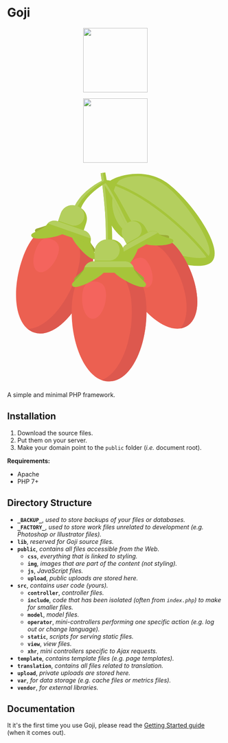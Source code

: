 Goji
====

<p style="text-align: center;">
	<a href="https://symfony.com" target="_blank">
		<img src="http://drive.quentinrichert.com/files/goji-berries.svg"
			 width="150"
			 height="150">
	</a>
</p>

<p style="text-align: center;">
	<a href="https://symfony.com" target="_blank">
		<img src="http://drive.quentinrichert.com/files/goji-text.svg"
			 width="150"
			 height="150">
	</a>
</p>

<p style="text-align: center;">
	<a href="https://symfony.com" target="_blank">
		<svg version="1.1" id="Goji" xmlns="http://www.w3.org/2000/svg" xmlns:xlink="http://www.w3.org/1999/xlink" x="0px" y="0px"
        	 viewBox="0 0 150 150" style="enable-background:new 0 0 150 150;" xml:space="preserve">
        <style type="text/css">
        	.st0{fill:#A6C53A;}
        	.st1{fill:#B4CF5E;}
        	.st2{fill:#9CAD36;}
        	.st3{fill:#EC6051;}
        	.st4{fill:#DD584E;}
        	.st5{fill:#F4645D;}
        </style>
        <g id="Leaf">
        	<path class="st0" d="M72,13.1c-1.7-0.6-3.5-1-5.3-1l0.1-4.4c0.5,0,4.8,0.2,7.5,1.6L72,13.1z"/>
        	<path class="st0" d="M142.2,64.1c7.8-9.4-13.8-40.7-30.3-53.5s-38.6-5.1-42-1s-6,26.5,10.8,38.8S134.4,73.5,142.2,64.1z"/>
        	<path class="st1" d="M139.7,60.3c4.7-5.7-14.4-36.7-29.5-48.3S79.4,6.3,77.2,8.6c-4.8,5.2-8.9,24.9,6.3,36.2S135,65.9,139.7,60.3z"
        		/>
        	<path class="st0" d="M139.8,63.5c-12-17.1-42.4-45-68.4-52.8l0.5-1.5c26.4,7.9,57.2,36.1,69.3,53.4L139.8,63.5z"/>
        </g>
        <g id="Stems">
        	<g>
        		<path class="st0" d="M68.5,49.9c0-3.8,0-7.5-0.2-11.3c0-0.9,0-1.9-0.1-2.8L68,32.9c-0.1-1.9-0.2-3.8-0.4-5.7
        			c-0.3-3.8-0.6-7.5-1.1-11.3c-0.4-3.8-0.9-7.5-1.5-11.2l-0.2-1.6L68,2.5l0.3,1.6c0.7,3.8,1.3,7.6,1.8,11.4s1,7.6,1.4,11.4
        			c0.2,1.9,0.4,3.8,0.5,5.7l0.2,2.9c0.1,1,0.1,1.9,0.2,2.9c0.3,3.8,0.4,7.7,0.4,11.5v2.2h-4.4L68.5,49.9z"/>
        		<path class="st1" d="M68.4,52.1h1.5v-1.3c0-3.9,0-7.9-0.2-11.8c0-1,0-2-0.1-3l-0.1-3c-0.1-2-0.2-3.9-0.4-5.9
        			c-0.3-3.9-0.7-7.8-1.1-11.7c-0.4-3.9-0.9-7.9-1.5-11.7l-0.1-0.9l-1.6,0.3L65,4.7c0.6,3.7,1.1,7.5,1.5,11.2s0.8,7.5,1.1,11.3
        			c0.2,1.9,0.3,3.8,0.4,5.7l0.1,2.8c0.1,0.9,0.1,1.9,0.1,2.8c0.2,3.8,0.2,7.6,0.2,11.3L68.4,52.1z"/>
        	</g>
        	<g>
        		<path class="st0" d="M82.6,39.5c-2.8-5.1-5.1-10.3-7.6-15.4c-1.3-2.5-2.6-5-4.1-7.4s-3-4.8-4.6-7.1l2.3-1.7c1.8,2.3,3.5,4.6,5.1,7
        			c1.6,2.4,3.1,4.9,4.5,7.4c2.8,5,5.4,10.1,8.3,14.9L82.6,39.5z"/>
        		<path class="st1" d="M76.3,23.5c-1.4-2.6-2.8-5.2-4.3-7.8c-1.4-2.4-2.9-4.7-4.6-6.9l-1.1,0.8c1.6,2.3,3.2,4.6,4.6,7.1
        			c1.4,2.4,2.8,4.9,4.1,7.4c2.6,5,4.9,10.2,7.6,15.4l1.4-0.8C81.2,33.6,78.9,28.5,76.3,23.5z"/>
        	</g>
        	<g>
        		<path class="st0" d="M46.5,26.9c0.5-1.2,1-2.3,1.6-3.4c0.6-1,1.3-2,2.1-3c0.7-1,1.5-1.9,2.4-2.7s1.7-1.7,2.6-2.4
        			c1.8-1.5,3.7-2.9,5.6-4.2c1-0.7,2-1.3,3-1.8c1-0.6,2-1.1,3.1-1.6l1.6,2c-0.9,0.5-2.3,1.4-3.2,2s-1.8,1.2-2.7,1.9
        			c-1.8,1.3-3.4,2.8-5,4.3c-0.8,0.8-1.5,1.6-2.2,2.4c-0.7,0.8-1.3,1.7-1.9,2.5c-0.6,0.9-1.1,1.8-1.6,2.7c-0.4,0.9-0.8,1.9-1.1,2.8
        			L46.5,26.9z"/>
        		<path class="st1" d="M50.1,23.9c0.8-1.3,1.7-2.5,2.7-3.7c1-1.2,2-2.3,3.1-3.3s2.2-2.1,3.4-3c2.3-1.9,4.8-3.6,7.3-5.2l0.6-0.4
        			l-0.1-0.8C66,8,64.8,8.7,63.7,9.3s-2,1.2-3,1.8c-2,1.3-3.8,2.7-5.6,4.2c-0.9,0.8-1.7,1.6-2.6,2.5c-0.8,0.9-1.6,1.8-2.4,2.7
        			c-0.7,1-1.4,2-2.1,3c-0.6,1.1-1.2,2.2-1.6,3.4l1.7,0.6C48.7,26.2,49.4,25,50.1,23.9z"/>
        	</g>
        </g>
        <g id="Berry.R">
        	<path class="st2" d="M94.1,53.2c4.5,0.7,18.3-2.5,18.2-5.7c-0.1-2.4-3.7-0.5-11.2-2.9L94.1,53.2z"/>
        	<path class="st2" d="M91.5,55.1C89.9,59.4,80.5,70,77.8,68.3c-2.1-1.2,1.3-3.5,2.8-11.2L91.5,55.1z"/>
        	<path class="st3" d="M123.6,63.5c9.8,17.7,11.8,39.7,0.6,45.9s-28.8-7.2-38.6-24.9s-6.3-27.7,5.8-34.4S113.8,45.9,123.6,63.5z"/>
        	<path class="st4" d="M91.4,50.1c-1.3,0.7-2.5,1.5-3.6,2.3c10.5-4.2,19.7-0.5,28.4,15.2s11.2,34.6,3.9,43.1c1.4-0.2,2.8-0.7,4.1-1.4
        		c11.2-6.2,9.2-28.2-0.6-45.9S103.5,43.4,91.4,50.1z"/>
        	<path class="st5" d="M98.9,67.5c2.7,5.9,2.8,12.9-0.9,14.6s-9-3-11.7-8.8s-1.4-9,2.7-10.8S96.2,61.7,98.9,67.5z"/>
        	<path class="st0" d="M99.7,47.8L84.9,56l-4.1-7.4c-2.3-4.1-0.8-9.2,3.3-11.5c0,0,0,0,0,0l0,0c4.1-2.3,9.2-0.8,11.5,3.3c0,0,0,0,0,0
        		L99.7,47.8z"/>
        	<path class="st1" d="M92.5,39.5c-1.6-3-5.4-4-8.3-2.4l-1,0.5c-3.6,2-4.8,6.4-2.9,10c0,0,0,0,0,0l2.4,4.3l7.4-4.1
        		C93,46.2,94.1,42.5,92.5,39.5C92.5,39.5,92.5,39.5,92.5,39.5z"/>
        	<path class="st0" d="M95.9,52.2c4.3,1.7,18.8,1.3,19.3-1.9c0.4-2.4-3.6-1.3-10.6-5.2L95.9,52.2z"/>
        	<path class="st0" d="M90.7,55c-0.9,4.6-8.7,16.7-11.8,15.4c-2.2-0.9,0.8-3.7,1.1-11.8L90.7,55z"/>
        	<path class="st0" d="M105.6,47.4L81.5,60.7c-0.5,0.2-1,0.1-1.3-0.4l0,0c-1.5-2.8-0.5-6.2,2.2-7.8l15.7-8.7c2.8-1.5,6.2-0.5,7.8,2.2
        		l0,0C106.2,46.6,106,47.2,105.6,47.4z"/>
        	<path class="st1" d="M104.4,44.4c-1.8-1.4-4.2-1.5-6.2-0.5l-15.7,8.7c-2,1.1-3.1,3.3-2.9,5.5L104.4,44.4z"/>
        </g>
        <g id="Berry.L">
        	<path class="st2" d="M42.8,46.2C45.4,50.5,58,60,60.6,57.6c2-1.8-2.2-3.5-5.5-11.6L42.8,46.2z"/>
        	<path class="st2" d="M40.4,45.4c-4.7,1.8-20.5,1.4-21.1-2.2c-0.4-2.6,3.9-1.4,11.6-5.7L40.4,45.4z"/>
        	<path class="st3" d="M56.3,78.7c-7.4,21.4-24.2,39.5-37.8,34.8S3,84.2,10.4,62.8s18.3-26,33-21S63.7,57.4,56.3,78.7z"/>
        	<path class="st4" d="M43.4,41.9c-1.5-0.5-3.1-1-4.6-1.3c11.3,5.6,15.1,16,8.5,35c-6.5,18.9-20.5,35.2-33,35.5
        		c1.3,1,2.7,1.9,4.2,2.4c13.5,4.7,30.4-13.4,37.8-34.8S58,46.9,43.4,41.9z"/>
        	<path class="st5" d="M34.5,61.2c-2.9,6.6-8.6,12-12.9,10.2s-4.3-9.7-1.4-16.4s6.5-7.9,11-5.9S37.4,54.5,34.5,61.2z"/>
        	<path class="st0" d="M51.6,47.1l-17.9-6.2l3.3-9.6c1.6-4.6,6.6-7,11.1-5.4c0,0,0,0,0,0l1.3,0.5c4.6,1.6,7,6.6,5.4,11.1c0,0,0,0,0,0
        		L51.6,47.1z"/>
        	<path class="st1" d="M53.1,34.8c1.2-3.6-0.7-7.5-4.2-8.7l-1.2-0.4c-4.3-1.5-9,0.8-10.5,5.1L35.4,36l9,3.1
        		C47.9,40.3,51.8,38.4,53.1,34.8C53.1,34.8,53.1,34.8,53.1,34.8z"/>
        	<path class="st0" d="M44.9,47.5c1.8,4.9,12.8,16.9,16,15c2.3-1.4-1.6-4-3.4-12.9L44.9,47.5z"/>
        	<path class="st0" d="M38.6,45.2c-4.5,2.6-20.6,5-21.8,1.5c-0.9-2.6,3.7-2.1,10.8-7.8L38.6,45.2z"/>
        	<path class="st0" d="M56.3,51.7L27.2,41.6c-0.6-0.2-0.8-0.8-0.6-1.3l0,0c1.2-3.3,4.8-5.1,8.1-4l19,6.6c3.3,1.2,5.1,4.8,4,8.1l0,0
        		C57.4,51.6,56.8,51.9,56.3,51.7C56.3,51.7,56.3,51.7,56.3,51.7z"/>
        	<path class="st1" d="M57.9,48.3c-0.3-2.5-1.9-4.6-4.2-5.4l-19-6.6c-2.3-0.8-4.9-0.2-6.7,1.6L57.9,48.3z"/>
        </g>
        <g id="Berry.M">
        	<path class="st2" d="M72.2,70.1c4,3.9,20.3,10.6,22.5,7.2c1.6-2.5-3.4-3.1-9.3-11L72.2,70.1z"/>
        	<path class="st2" d="M69,69.8c-3.9,4.1-20,11.2-22.3,7.9c-1.7-2.4,3.3-3.2,8.9-11.2L69,69.8z"/>
        	<path class="st3" d="M96.5,99.3c0,24.1-10.6,48.2-25.9,48.2s-25.9-24.1-25.9-48.2s9.4-32.6,25.9-32.6S96.5,75.2,96.5,99.3z"/>
        	<path class="st4" d="M70.7,66.7c-1.7,0-3.4,0.1-5.1,0.3c13.3,1.7,20.8,10.8,20.8,32.3c0,21.3-8.3,42.6-20.8,47.2
        		c1.6,0.6,3.4,0.9,5.1,0.9c15.2,0,25.9-24.1,25.9-48.2S87.1,66.7,70.7,66.7z"/>
        	<path class="st5" d="M68.5,89.2c-0.6,7.7-4.5,15.1-9.4,14.8s-7.7-8.3-7.1-16s3.8-10.2,9-9.8S69,81.6,68.5,89.2z"/>
        	<path class="st0" d="M80.7,69.1H60.6V57.7c0-4.8,3.9-8.7,8.7-8.7H72c4.8,0,8.8,3.9,8.8,8.8l0,0L80.7,69.1z"/>
        	<path class="st1" d="M78,56.3c0-4-3.3-7.3-7.3-7.3c0,0,0,0,0,0h-1.3c-4.8,0-8.8,3.9-8.8,8.8l0,0v5.9h10.1
        		C74.7,63.7,78,60.4,78,56.3C78,56.3,78,56.3,78,56.3z"/>
        	<path class="st0" d="M74.2,71.9c3.6,4.3,19.2,12.5,21.7,9.4c1.9-2.3-3.1-3.4-8.2-11.8L74.2,71.9z"/>
        	<path class="st0" d="M67,71.9c-3.6,4.3-19.2,12.5-21.7,9.4c-1.9-2.3,3-3.4,8.2-11.8L67,71.9z"/>
        	<path class="st0" d="M87.1,72.1H54.2c-0.6,0-1.1-0.5-1.1-1.1c0,0,0,0,0,0v-0.2c0-3.6,3-6.6,6.6-6.6h21.8c3.6,0,6.6,3,6.6,6.6V71
        		C88.2,71.6,87.7,72.1,87.1,72.1C87.1,72.1,87.1,72.1,87.1,72.1z"/>
        	<path class="st1" d="M87.6,68.2c-1-2.4-3.4-4-6-4H59.7c-2.6,0-5,1.6-6,4H87.6z"/>
        </g>
        </svg>
	</a>
</p>

A simple and minimal PHP framework.

Installation
------------

1. Download the source files.
2. Put them on your server.
2. Make your domain point to the `public` folder (*i.e.* document root).

**Requirements:**
* Apache
* PHP 7+

Directory Structure
-------------------

- **`_BACKUP_`**, *used to store backups of your files or databases.*
- **`_FACTORY_`**, *used to store work files unrelated to development (*e.g.* Photoshop or Illustrator files).*
- **`lib`**, *reserved for Goji source files.*
- **`public`**, *contains all files accessible from the Web.*
	- **`css`**, *everything that is linked to styling.*
	- **`img`**, *images that are part of the content (not styling).*
	- **`js`**, *JavaScript files.*
	- **`upload`**, *public uploads are stored here.*
- **`src`**, *contains user code (yours).*
	- **`controller`**, *controller files.*
	- **`include`**, *code that has been isolated (often from `index.php`) to make for smaller files.*
	- **`model`**, *model files.*
	- **`operator`**, *mini-controllers performing one specific action (*e.g.* log out or change language).*
	- **`static`**, *scripts for serving static files.*
	- **`view`**, *view files.*
	- **`xhr`**, *mini controllers specific to Ajax requests.*
- **`template`**, *contains template files (*e.g.* page templates).*
- **`translation`**, *contains all files related to translation.*
- **`upload`**, *private uploads are stored here.*
- **`var`**, *for data storage (*e.g.* cache files or metrics files).*
- **`vendor`**, *for external libraries.*

Documentation
-------------

It it's the first time you use Goji, please read the [Getting Started guide](#) (when it comes out).
